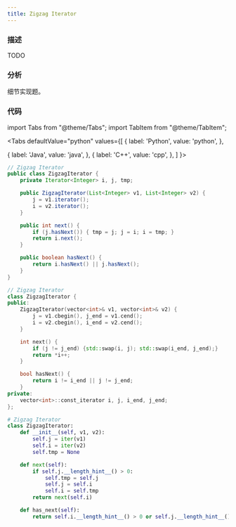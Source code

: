 ```yaml
---
title: Zigzag Iterator
---
```


### 描述

TODO

### 分析

细节实现题。


### 代码

import Tabs from "@theme/Tabs";
import TabItem from "@theme/TabItem";

<Tabs
defaultValue="python"
values={[
{ label: 'Python', value: 'python', },

{ label: 'Java', value: 'java', },
{ label: 'C++', value: 'cpp', },
]
}>
<TabItem value="java">

```java
// Zigzag Iterator
public class ZigzagIterator {
    private Iterator<Integer> i, j, tmp;

    public ZigzagIterator(List<Integer> v1, List<Integer> v2) {
        j = v1.iterator();
        i = v2.iterator();
    }

    public int next() {
        if (j.hasNext()) { tmp = j; j = i; i = tmp; }
        return i.next();
    }

    public boolean hasNext() {
        return i.hasNext() || j.hasNext();
    }
}
```

</TabItem>
<TabItem value="cpp">

```cpp
// Zigzag Iterator
class ZigzagIterator {
public:
    ZigzagIterator(vector<int>& v1, vector<int>& v2) {
        j = v1.cbegin(), j_end = v1.cend();
        i = v2.cbegin(), i_end = v2.cend();
    }

    int next() {
        if (j != j_end) {std::swap(i, j); std::swap(i_end, j_end);}
        return *i++;
    }

    bool hasNext() {
        return i != i_end || j != j_end;
    }
private:
    vector<int>::const_iterator i, j, i_end, j_end;
};
```

</TabItem>

<TabItem value="python">

```python
# Zigzag Iterator
class ZigzagIterator:
    def __init__(self, v1, v2):
        self.j = iter(v1)
        self.i = iter(v2)
        self.tmp = None

    def next(self):
        if self.j.__length_hint__() > 0:
            self.tmp = self.j
            self.j = self.i
            self.i = self.tmp
        return next(self.i)

    def has_next(self):
        return self.i.__length_hint__() > 0 or self.j.__length_hint__() > 0
```

</TabItem>
</Tabs>
